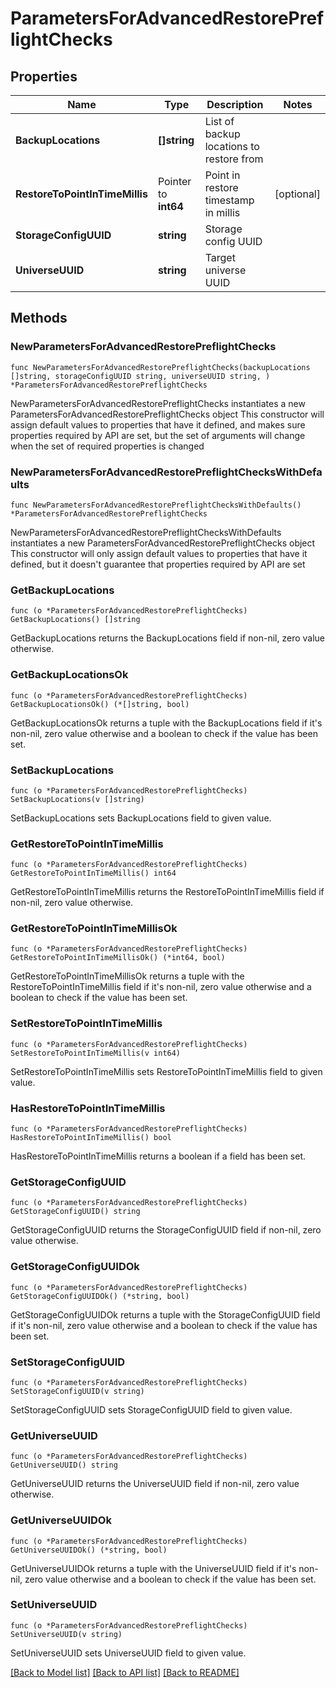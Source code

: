 # ParametersForAdvancedRestorePreflightChecks

## Properties

Name | Type | Description | Notes
------------ | ------------- | ------------- | -------------
**BackupLocations** | **[]string** | List of backup locations to restore from | 
**RestoreToPointInTimeMillis** | Pointer to **int64** | Point in restore timestamp in millis | [optional] 
**StorageConfigUUID** | **string** | Storage config UUID | 
**UniverseUUID** | **string** | Target universe UUID | 

## Methods

### NewParametersForAdvancedRestorePreflightChecks

`func NewParametersForAdvancedRestorePreflightChecks(backupLocations []string, storageConfigUUID string, universeUUID string, ) *ParametersForAdvancedRestorePreflightChecks`

NewParametersForAdvancedRestorePreflightChecks instantiates a new ParametersForAdvancedRestorePreflightChecks object
This constructor will assign default values to properties that have it defined,
and makes sure properties required by API are set, but the set of arguments
will change when the set of required properties is changed

### NewParametersForAdvancedRestorePreflightChecksWithDefaults

`func NewParametersForAdvancedRestorePreflightChecksWithDefaults() *ParametersForAdvancedRestorePreflightChecks`

NewParametersForAdvancedRestorePreflightChecksWithDefaults instantiates a new ParametersForAdvancedRestorePreflightChecks object
This constructor will only assign default values to properties that have it defined,
but it doesn't guarantee that properties required by API are set

### GetBackupLocations

`func (o *ParametersForAdvancedRestorePreflightChecks) GetBackupLocations() []string`

GetBackupLocations returns the BackupLocations field if non-nil, zero value otherwise.

### GetBackupLocationsOk

`func (o *ParametersForAdvancedRestorePreflightChecks) GetBackupLocationsOk() (*[]string, bool)`

GetBackupLocationsOk returns a tuple with the BackupLocations field if it's non-nil, zero value otherwise
and a boolean to check if the value has been set.

### SetBackupLocations

`func (o *ParametersForAdvancedRestorePreflightChecks) SetBackupLocations(v []string)`

SetBackupLocations sets BackupLocations field to given value.


### GetRestoreToPointInTimeMillis

`func (o *ParametersForAdvancedRestorePreflightChecks) GetRestoreToPointInTimeMillis() int64`

GetRestoreToPointInTimeMillis returns the RestoreToPointInTimeMillis field if non-nil, zero value otherwise.

### GetRestoreToPointInTimeMillisOk

`func (o *ParametersForAdvancedRestorePreflightChecks) GetRestoreToPointInTimeMillisOk() (*int64, bool)`

GetRestoreToPointInTimeMillisOk returns a tuple with the RestoreToPointInTimeMillis field if it's non-nil, zero value otherwise
and a boolean to check if the value has been set.

### SetRestoreToPointInTimeMillis

`func (o *ParametersForAdvancedRestorePreflightChecks) SetRestoreToPointInTimeMillis(v int64)`

SetRestoreToPointInTimeMillis sets RestoreToPointInTimeMillis field to given value.

### HasRestoreToPointInTimeMillis

`func (o *ParametersForAdvancedRestorePreflightChecks) HasRestoreToPointInTimeMillis() bool`

HasRestoreToPointInTimeMillis returns a boolean if a field has been set.

### GetStorageConfigUUID

`func (o *ParametersForAdvancedRestorePreflightChecks) GetStorageConfigUUID() string`

GetStorageConfigUUID returns the StorageConfigUUID field if non-nil, zero value otherwise.

### GetStorageConfigUUIDOk

`func (o *ParametersForAdvancedRestorePreflightChecks) GetStorageConfigUUIDOk() (*string, bool)`

GetStorageConfigUUIDOk returns a tuple with the StorageConfigUUID field if it's non-nil, zero value otherwise
and a boolean to check if the value has been set.

### SetStorageConfigUUID

`func (o *ParametersForAdvancedRestorePreflightChecks) SetStorageConfigUUID(v string)`

SetStorageConfigUUID sets StorageConfigUUID field to given value.


### GetUniverseUUID

`func (o *ParametersForAdvancedRestorePreflightChecks) GetUniverseUUID() string`

GetUniverseUUID returns the UniverseUUID field if non-nil, zero value otherwise.

### GetUniverseUUIDOk

`func (o *ParametersForAdvancedRestorePreflightChecks) GetUniverseUUIDOk() (*string, bool)`

GetUniverseUUIDOk returns a tuple with the UniverseUUID field if it's non-nil, zero value otherwise
and a boolean to check if the value has been set.

### SetUniverseUUID

`func (o *ParametersForAdvancedRestorePreflightChecks) SetUniverseUUID(v string)`

SetUniverseUUID sets UniverseUUID field to given value.



[[Back to Model list]](../README.md#documentation-for-models) [[Back to API list]](../README.md#documentation-for-api-endpoints) [[Back to README]](../README.md)


